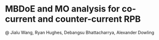 # MBDoE and MO analysis for co-current and counter-current RPB 

@ Jialu Wang, Ryan Hughes, Debangsu Bhattacharrya, Alexander Dowling 

